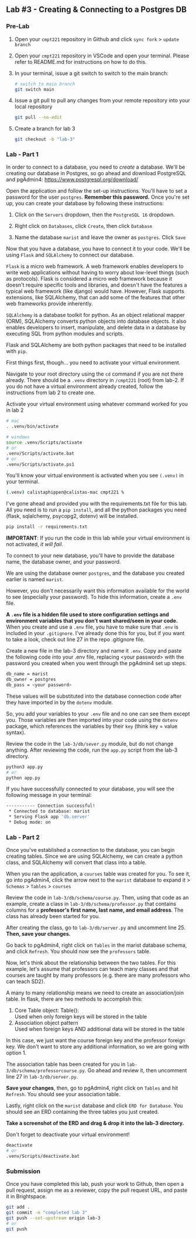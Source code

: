 ## Lab #3 - Creating & Connecting to a Postgres DB
### Pre-Lab
1. Open your `cmpt221` repository in Github and click `sync fork` > `update branch`

2. Open your `cmpt221` repository in VSCode and open your terminal. Please refer to README.md for instructions on how to do this. 
3. In your terminal, issue a git switch to switch to the main branch:
    ```bash
    # switch to main branch
    git switch main
    ```
4. Issue a git pull to pull any changes from your remote repository into your local repository
    ```bash
    git pull --no-edit
    ```
5. Create a branch for lab 3
    ```bash
    git checkout -b "lab-3" 
    ```

### Lab - Part 1
In order to connect to a database, you need to _create_ a database. We'll be creating our database in Postgres, so go ahead and download PostgreSQL and pgAdmin4: https://www.postgresql.org/download/

Open the application and follow the set-up instructions. You'll have to set a password for the user `postgres`. **Remember this password.** Once you're set up, you can create your database by following these instructions:

1. Click on the `Servers` dropdown, then the `PostgreSQL 16` dropdown.

2. Right click on `Databases`, click `Create`, then click `Database`

3. Name the database `marist` and leave the owner as `postgres`. Click `Save`

Now that you have a database, you have to connect it to your code. We'll be using `Flask` and `SQLAlchemy` to connect our database. 

`Flask` is a micro web framework. A web framework enables developers to write web applications without having to worry about low-level things (such as protocols). Flask is considered a micro web framework because it doesn't require specific tools and libraries, and doesn't have the features a typical web framework (like django) would have. However, Flask supports extensions, like SQLAlchemy, that can add some of the features that other web frameworks provide inherently.

`SQLAlchemy` is a database toolkit for python. As an object relational mapper (ORM), SQLAlchemy converts python objects into database objects. It also enables developers to insert, manipulate, and delete data in a database by executing SQL from python modules and scripts.

Flask and SQLAlchemy are both python packages that need to be installed with `pip`.

First things first, though... you need to activate your virtual environment.

Navigate to your root directory using the `cd` command if you are not there already. There should be a `.venv` directory in `/cmpt221` (root) from lab-2. If you do not have a virtual environment already created, follow the instructions from lab 2 to create one.

Activate your virtual environment using whatever command worked for you in lab 2 
```bash
# mac
. .venv/bin/activate

# windows
source .venv/Scripts/activate
# or 
.venv/Scripts/activate.bat
# or 
.venv/Scripts/activate.ps1
```

You'll know your virtual environment is activated when you see `(.venv)` in your terminal.
```bash
(.venv) calistaphippen@calistas-mac cmpt221 %
```

I've gone ahead and provided you with the requirements.txt file for this lab. All you need is to run a `pip install`, and all the python packages you need (flask, sqlalchemy, psycopg2, dotenv) will be installed.

```bash
pip install -r requirements.txt
```

**IMPORTANT**: If you run the code in this lab while your virtual environment is not activated, _it will fail_.

To connect to your new database, you'll have to provide the database name, the database owner, and your password. 

We are using the database owner `postgres`, and the database you created earlier is named `marist`.

However, you don't necessarily want this information available for the world to see (especially your password). To hide this information, create a `.env` file.

**A `.env` file is a hidden file used to store configuration settings and environment variables that you don’t want shared/seen in your code.** When you create and use a `.env` file, you have to make sure that `.env` is included in your `.gitignore`. I've already done this for you, but if you want to take a look, check out line 27 in the repo .gitignore file.

Create a new file in the lab-3 directory and name it `.env`. Copy and paste the following code into your .env file, replacing \<your password> with the password you created when you went through the pgAdmin4 set up steps.

```bash
db_name = marist
db_owner = postgres
db_pass = <your password>
```
These values will be substituted into the database connection code after they have imported in by the `dotenv` module.

So, you add your variables to your `.env` file and no one can see them except you. Those variables are then imported into your code using the `dotenv` package, which references the variables by their `key` (think key = value syntax).

Review the code in the `lab-3/db/sever.py` module, but do not change anything. After reviewing the code, run the `app.py` script from the lab-3 directory.  

```bash
python3 app.py
# or
python app.py
```

If you have successfully connected to your database, you will see the following message in your terminal:
```bash
----------- Connection successful!
 * Connected to database: marist
 * Serving Flask app 'db.server'
 * Debug mode: on
``` 

### Lab - Part 2
Once you've established a connection to the database, you can begin creating tables. Since we are using SQLAlchemy, we can create a python class, and SQLAlchemy will convert that class into a table. 

When you ran the application, a `courses` table was created for you. To see it, go into pgAdmin4, click the arrow next to the `marist` database to expand it > `Schemas` > `Tables` > `courses`

Review the code in `lab-3/db/schema/course.py`. Then, using that code as an example, create a class in `lab-3/db/schema/professor.py` that contains columns for a **professor's first name, last name, and email address**. The class has already been started for you.

After creating the class, go to `lab-3/db/server.py` and uncomment line 25. **Then, save your changes.**

Go back to pgAdmin4, right click on `Tables` in the marist database schema, and click `Refresh`. You should now see the `professors` table.

Now, let's think about the relationship between the two tables. For this example, let's assume that professors can teach many classes and that courses are taught by many professors (e.g. there are many professors who can teach SD2).

A many to many relationship means we need to create an association/join table. In flask, there are two methods to accomplish this:
1. Core Table object: Table():  
    Used when only foreign keys will be stored in the table  
2. Association object pattern  
    Used when foreign keys AND additional data will be stored in the table

In this case, we just want the course foreign key and the professor foreign key. We don't want to store any additional information, so we are going with option 1.

The association table has been created for you in `lab-3/db/schema/professorcourse.py`. Go ahead and review it, then uncomment line 27 in `lab-3/db/server.py`. 

**Save your changes**, then, go to pgAdmin4, right click on `Tables` and hit `Refresh`. You should see your association table.

Lastly, right click on the `marist` database and click `ERD for Database`. You should see an ERD containing the three tables you just created.

**Take a screenshot of the ERD and drag & drop it into the lab-3 directory.**

Don't forget to deactivate your virtual environment!
```bash
deactivate
# or
.venv/Scripts/deactivate.bat
```

### Submission
Once you have completed this lab, push your work to Github, then open a pull request, assign me as a reviewer, copy the pull request URL, and paste it in Brightspace.

```bash
git add .
git commit -m "completed lab 3"
git push --set-upstream origin lab-3
# or
git push
```
